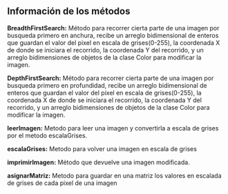 
## Información de los métodos

**BreadthFirstSearch:** Método para recorrer cierta parte de una imagen por busqueda primero en anchura, recibe un arreglo bidimensional de enteros que guardan el valor del pixel en escala de grises(0-255), la coordenada X de donde se iniciara el recorrido, la coordenada Y del recorrido, y un arreglo bidimensiones de objetos de la clase Color para modificar la imagen.  
  
**DepthFirstSearch:** Método para recorrer cierta parte de una imagen por busqueda primero en profundidad, recibe un arreglo bidimensional de enteros que guardan el valor del pixel en escala de grises(0-255), la coordenada X de donde se iniciara el recorrido, la coordenada Y del recorrido, y un arreglo bidimensiones de objetos de la clase Color para modificar la imagen.  
  
**leerImagen:** Metodo para leer una imagen y convertirla a escala de grises por el metodo escalaGrises.  
  
**escalaGrises:** Metodo para volver una imagen en escala de grises  
  
**imprimirImagen:** Método que devuelve una imagen modificada.  

**asignarMatriz:** Metodo para guardar en una matriz los valores en escalada de grises de cada pixel de una imagen  
